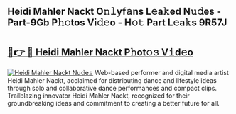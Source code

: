 ## Heidi Mahler Nackt O𝚗𝚕yf𝚊ns L𝚎a𝚔ed N𝚞𝚍es - Part-9Gb P𝚑𝚘tos Vi𝚍𝚎o - H𝚘𝚝 Part L𝚎a𝚔s 9R57J

# <h2><a href="http://kfdwaa8.oniu.top/?m=Heidi+Mahler+Nackt">🔗👉 🔴 Heidi Mahler Nackt P𝚑ot𝚘𝚜 V𝚒d𝚎o</a></h2>

[![Heidi Mahler Nackt Nu𝚍e𝚜](https://i.imgur.com/0qMVB7G.gif)](http://kfdwaa8.oniu.top/?m=Heidi+Mahler+Nackt)
Web-based performer and digital media artist Heidi Mahler Nackt, acclaimed for distributing dance and lifestyle ideas through solo and collaborative dance performances and compact clips. Trailblazing innovator Heidi Mahler Nackt, recognized for their groundbreaking ideas and commitment to creating a better future for all.  
